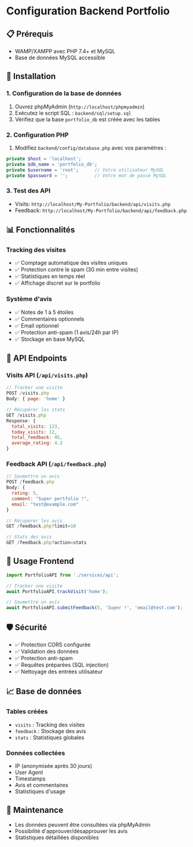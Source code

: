 # Configuration Backend Portfolio

## 📋 **Prérequis**
- WAMP/XAMPP avec PHP 7.4+ et MySQL
- Base de données MySQL accessible

## 🚀 **Installation**

### 1. **Configuration de la base de données**
1. Ouvrez phpMyAdmin (`http://localhost/phpmyadmin`)
2. Exécutez le script SQL : `backend/sql/setup.sql`
3. Vérifiez que la base `portfolio_db` est créée avec les tables

### 2. **Configuration PHP**
1. Modifiez `backend/config/database.php` avec vos paramètres :
```php
private $host = 'localhost';
private $db_name = 'portfolio_db';
private $username = 'root';      // Votre utilisateur MySQL
private $password = '';          // Votre mot de passe MySQL
```

### 3. **Test des API**
- Visits: `http://localhost/My-Portfolio/backend/api/visits.php`
- Feedback: `http://localhost/My-Portfolio/backend/api/feedback.php`

## 📊 **Fonctionnalités**

### **Tracking des visites**
- ✅ Comptage automatique des visites uniques
- ✅ Protection contre le spam (30 min entre visites)
- ✅ Statistiques en temps réel
- ✅ Affichage discret sur le portfolio

### **Système d'avis**
- ✅ Notes de 1 à 5 étoiles
- ✅ Commentaires optionnels
- ✅ Email optionnel
- ✅ Protection anti-spam (1 avis/24h par IP)
- ✅ Stockage en base MySQL

## 🔧 **API Endpoints**

### **Visits API** (`/api/visits.php`)
```javascript
// Tracker une visite
POST /visits.php
Body: { page: 'home' }

// Récupérer les stats
GET /visits.php
Response: {
  total_visits: 123,
  today_visits: 12,
  total_feedback: 45,
  average_rating: 4.2
}
```

### **Feedback API** (`/api/feedback.php`)
```javascript
// Soumettre un avis
POST /feedback.php
Body: {
  rating: 5,
  comment: "Super portfolio !",
  email: "test@example.com"
}

// Récupérer les avis
GET /feedback.php?limit=10

// Stats des avis
GET /feedback.php?action=stats
```

## 📱 **Usage Frontend**
```javascript
import PortfolioAPI from './services/api';

// Tracker une visite
await PortfolioAPI.trackVisit('home');

// Soumettre un avis
await PortfolioAPI.submitFeedback(5, 'Super !', 'email@test.com');
```

## 🛡️ **Sécurité**
- ✅ Protection CORS configurée
- ✅ Validation des données
- ✅ Protection anti-spam
- ✅ Requêtes préparées (SQL injection)
- ✅ Nettoyage des entrées utilisateur

## 📈 **Base de données**

### **Tables créées**
- `visits` : Tracking des visites
- `feedback` : Stockage des avis
- `stats` : Statistiques globales

### **Données collectées**
- IP (anonymisée après 30 jours)
- User Agent
- Timestamps
- Avis et commentaires
- Statistiques d'usage

## 🔧 **Maintenance**
- Les données peuvent être consultées via phpMyAdmin
- Possibilité d'approuver/désapprouver les avis
- Statistiques détaillées disponibles
